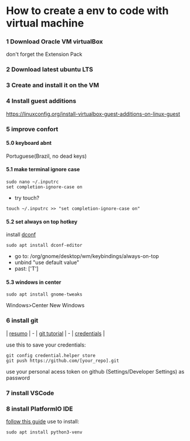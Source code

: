 # How to create a env to code with virtual machine

### 1 Download Oracle VM virtualBox 
don't forget the Extension Pack

### 2 Download latest ubuntu LTS

### 3 Create and install it on the VM

### 4 Install guest additions
https://linuxconfig.org/install-virtualbox-guest-additions-on-linux-guest

### 5 improve confort

#### 5.0 keyboard abnt

Portuguese(Brazil, no dead keys)


#### 5.1 make terminal ignore case
```
sudo nano ~/.inputrc
set completion-ignore-case on
```
 - try touch?
```
touch ~/.inputrc >> "set completion-ignore-case on"
```


#### 5.2 set always on top hotkey
install [dconf](https://fostips.com/set-always-on-top-hotkey-ubuntu-20-04/)
```
sudo apt install dconf-editor
```
 - go to: /org/gnome/desktop/wm/keybindings/always-on-top
 - unbind "use default value"
 - past: ['<Control><Shift>T']


#### 5.3 windows in center
```
sudo apt install gnome-tweaks
```
Windows>Center New Windows


### 6 install git
| [resumo](https://rogerdudler.github.io/git-guide/index.pt_BR.html) | -
| [git tutorial](https://www.w3schools.com/git/default.asp?remote=github) | -
| [credentials](https://git-scm.com/docs/git-credential-store) |

use this to save your credentials:
```
git config credential.helper store
git push https://github.com/[your_repo].git
```
use your personal acess token on github (Settings/Developer Settings) as password
<!--- mnveMOnyUv]TV{9YVY_IV7pOx8oQ;_L}l:OS`]Z --->


### 7 install VSCode

### 8 install PlatformIO IDE
[follow this guide](https://www.youtube.com/watch?v=5edPOlQQKmo&list=PLzvRQMJ9HDiQ3OIuBWCEW6yE0S0LUWhGU&index=7)
use to install:
```
sudo apt install python3-venv
```


